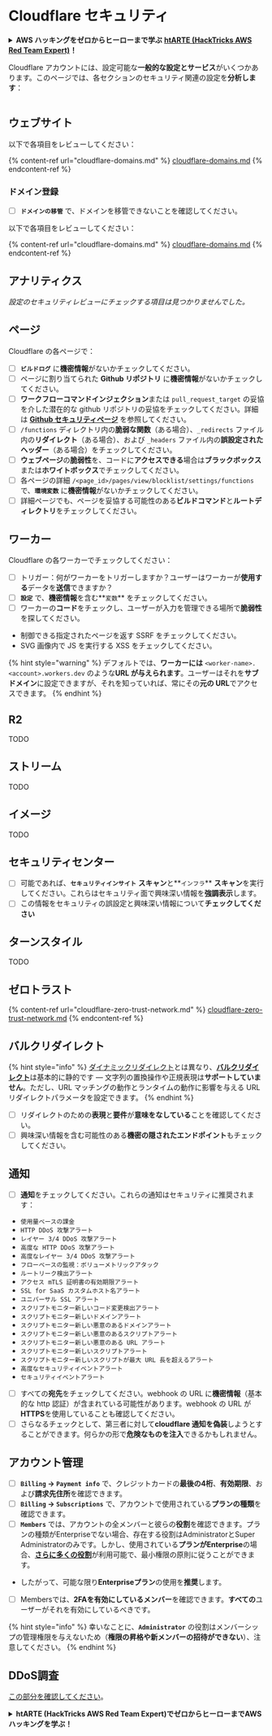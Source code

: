 # Cloudflare セキュリティ

<details>

<summary><strong>AWS ハッキングをゼロからヒーローまで学ぶ</strong> <a href="https://training.hacktricks.xyz/courses/arte"><strong>htARTE (HackTricks AWS Red Team Expert)</strong></a><strong>！</strong></summary>

HackTricks をサポートする他の方法:

* HackTricks にあなたの**会社を広告したい**、または**HackTricks を PDF でダウンロードしたい**場合は、[**サブスクリプションプラン**](https://github.com/sponsors/carlospolop)をチェックしてください！
* [**公式 PEASS & HackTricks グッズ**](https://peass.creator-spring.com)を入手する
* [**PEASS ファミリー**](https://opensea.io/collection/the-peass-family)を発見する、私たちの独占的な [**NFTs**](https://opensea.io/collection/the-peass-family) のコレクション
* 💬 [**Discord グループ**](https://discord.gg/hRep4RUj7f) に**参加する**か、[**テレグラムグループ**](https://t.me/peass) に参加するか、**Twitter** 🐦 [**@carlospolopm**](https://twitter.com/carlospolopm) を**フォローする**。
* [**HackTricks**](https://github.com/carlospolop/hacktricks) と [**HackTricks Cloud**](https://github.com/carlospolop/hacktricks-cloud) の github リポジトリに PR を提出して、あなたのハッキングのコツを**共有する**。

</details>

Cloudflare アカウントには、設定可能な**一般的な設定とサービス**がいくつかあります。このページでは、各セクションのセキュリティ関連の設定を**分析します**：

<figure><img src="../../.gitbook/assets/image (85) (1).png" alt=""><figcaption></figcaption></figure>

## ウェブサイト

以下で各項目をレビューしてください：

{% content-ref url="cloudflare-domains.md" %}
[cloudflare-domains.md](cloudflare-domains.md)
{% endcontent-ref %}

### ドメイン登録

* [ ] **`ドメインの移管`** で、ドメインを移管できないことを確認してください。

以下で各項目をレビューしてください：

{% content-ref url="cloudflare-domains.md" %}
[cloudflare-domains.md](cloudflare-domains.md)
{% endcontent-ref %}

## アナリティクス

_設定のセキュリティレビューにチェックする項目は見つかりませんでした。_

## ページ

Cloudflare の各ページで：

* [ ] **`ビルドログ`** に**機密情報**がないかチェックしてください。
* [ ] ページに割り当てられた **Github リポジトリ** に**機密情報**がないかチェックしてください。
* [ ] **ワークフローコマンドインジェクション**または `pull_request_target` の妥協を介した潜在的な github リポジトリの妥協をチェックしてください。詳細は [**Github セキュリティページ**](../github-security/) を参照してください。
* [ ] `/functions` ディレクトリ内の**脆弱な関数**（ある場合）、`_redirects` ファイル内の**リダイレクト**（ある場合）、および `_headers` ファイル内の**誤設定されたヘッダー**（ある場合）をチェックしてください。
* [ ] **ウェブページ**の**脆弱性**を、コードに**アクセスできる**場合は**ブラックボックス**または**ホワイトボックス**でチェックしてください。
* [ ] 各ページの詳細 `/<page_id>/pages/view/blocklist/settings/functions` で、**`環境変数`** に**機密情報**がないかチェックしてください。
* [ ] 詳細ページでも、ページを妥協する可能性のある**ビルドコマンド**と**ルートディレクトリ**をチェックしてください。

## **ワーカー**

Cloudflare の各ワーカーでチェックしてください：

* [ ] トリガー：何がワーカーをトリガーしますか？ユーザーはワーカーが**使用する**データを**送信**できますか？
* [ ] **`設定`** で、**機密情報**を含む**`変数`** をチェックしてください。
* [ ] ワーカーの**コード**をチェックし、ユーザーが入力を管理できる場所で**脆弱性**を探してください。
* 制御できる指定されたページを返す SSRF をチェックしてください。
* SVG 画像内で JS を実行する XSS をチェックしてください。

{% hint style="warning" %}
デフォルトでは、**ワーカーには** `<worker-name>.<account>.workers.dev` のような**URL が与えられます**。ユーザーはそれを**サブドメイン**に設定できますが、それを知っていれば、常にその**元の URL**でアクセスできます。
{% endhint %}

## R2

TODO

## ストリーム

TODO

## イメージ

TODO

## セキュリティセンター

* [ ] 可能であれば、**`セキュリティインサイト`** **スキャン**と**`インフラ`** **スキャン**を実行してください。これらはセキュリティ面で興味深い情報を**強調表示**します。
* [ ] この情報をセキュリティの誤設定と興味深い情報について**チェックしてください**

## ターンスタイル

TODO

## **ゼロトラスト**

{% content-ref url="cloudflare-zero-trust-network.md" %}
[cloudflare-zero-trust-network.md](cloudflare-zero-trust-network.md)
{% endcontent-ref %}

## バルクリダイレクト

{% hint style="info" %}
[ダイナミックリダイレクト](https://developers.cloudflare.com/rules/url-forwarding/dynamic-redirects/)とは異なり、[**バルクリダイレクト**](https://developers.cloudflare.com/rules/url-forwarding/bulk-redirects/)は基本的に静的です — 文字列の置換操作や正規表現は**サポートしていません**。ただし、URL マッチングの動作とランタイムの動作に影響を与える URL リダイレクトパラメータを設定できます。
{% endhint %}

* [ ] リダイレクトのための**表現**と**要件**が**意味をなしている**ことを確認してください。
* [ ] 興味深い情報を含む可能性のある**機密の隠されたエンドポイント**もチェックしてください。

## 通知

* [ ] **通知**をチェックしてください。これらの通知はセキュリティに推奨されます：
* `使用量ベースの課金`
* `HTTP DDoS 攻撃アラート`
* `レイヤー 3/4 DDoS 攻撃アラート`
* `高度な HTTP DDoS 攻撃アラート`
* `高度なレイヤー 3/4 DDoS 攻撃アラート`
* `フローベースの監視：ボリューメトリックアタック`
* `ルートリーク検出アラート`
* `アクセス mTLS 証明書の有効期限アラート`
* `SSL for SaaS カスタムホスト名アラート`
* `ユニバーサル SSL アラート`
* `スクリプトモニター新しいコード変更検出アラート`
* `スクリプトモニター新しいドメインアラート`
* `スクリプトモニター新しい悪意のあるドメインアラート`
* `スクリプトモニター新しい悪意のあるスクリプトアラート`
* `スクリプトモニター新しい悪意のある URL アラート`
* `スクリプトモニター新しいスクリプトアラート`
* `スクリプトモニター新しいスクリプトが最大 URL 長を超えるアラート`
* `高度なセキュリティイベントアラート`
* `セキュリティイベントアラート`
* [ ] すべての**宛先**をチェックしてください。webhook の URL に**機密情報**（基本的な http 認証）が含まれている可能性があります。webhook の URL が**HTTPS**を使用していることも確認してください。
* [ ] さらなるチェックとして、第三者に対して**cloudflare 通知を偽装**しようとすることができます。何らかの形で**危険なものを注入**できるかもしれません。
## アカウント管理

* [ ] **`Billing` -> `Payment info`** で、クレジットカードの**最後の4桁**、**有効期限**、および**請求先住所**を確認できます。
* [ ] **`Billing` -> `Subscriptions`** で、アカウントで使用されている**プランの種類**を確認できます。
* [ ] **`Members`** では、アカウントの全メンバーと彼らの**役割**を確認できます。プランの種類がEnterpriseでない場合、存在する役割はAdministratorとSuper Administratorのみです。しかし、使用されている**プランがEnterprise**の場合、[**さらに多くの役割**](https://developers.cloudflare.com/fundamentals/account-and-billing/account-setup/account-roles/)が利用可能で、最小権限の原則に従うことができます。
* したがって、可能な限り**Enterpriseプラン**の使用を**推奨**します。
* [ ] Membersでは、**2FAを有効にしているメンバー**を確認できます。**すべての**ユーザーがそれを有効にしているべきです。

{% hint style="info" %}
幸いなことに、**`Administrator`** の役割はメンバーシップの管理権限を与えないため（**権限の昇格や新メンバーの招待ができない**）、注意してください。
{% endhint %}

## DDoS調査

[この部分を確認してください](cloudflare-domains.md#cloudflare-ddos-protection)。

<details>

<summary><strong>htARTE (HackTricks AWS Red Team Expert)で<strong>ゼロからヒーローまでAWSハッキングを学ぶ</strong></a><strong>！</strong></summary>

HackTricksをサポートする他の方法：

* **HackTricksにあなたの会社を広告したい**、または**HackTricksをPDFでダウンロードしたい**場合は、[**サブスクリプションプラン**](https://github.com/sponsors/carlospolop)をチェックしてください！
* [**公式のPEASS & HackTricksグッズ**](https://peass.creator-spring.com)を入手してください。
* [**The PEASS Family**](https://opensea.io/collection/the-peass-family)を発見してください。私たちの独占的な[**NFTs**](https://opensea.io/collection/the-peass-family)のコレクションです。
* 💬 [**Discordグループ**](https://discord.gg/hRep4RUj7f)に**参加するか**、[**テレグラムグループ**](https://t.me/peass)に参加するか、**Twitter** 🐦 [**@carlospolopm**](https://twitter.com/carlospolopm)で**フォロー**してください。
* [**HackTricks**](https://github.com/carlospolop/hacktricks)と[**HackTricks Cloud**](https://github.com/carlospolop/hacktricks-cloud)のgithubリポジトリにPRを提出して、あなたのハッキングのコツを**共有**してください。

</details>
